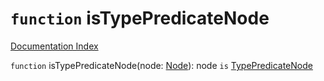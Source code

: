 # `function` isTypePredicateNode

[Documentation Index](../README.md)

`function` isTypePredicateNode(node: [Node](../interface.Node/README.md)): node `is` [TypePredicateNode](../interface.TypePredicateNode/README.md)